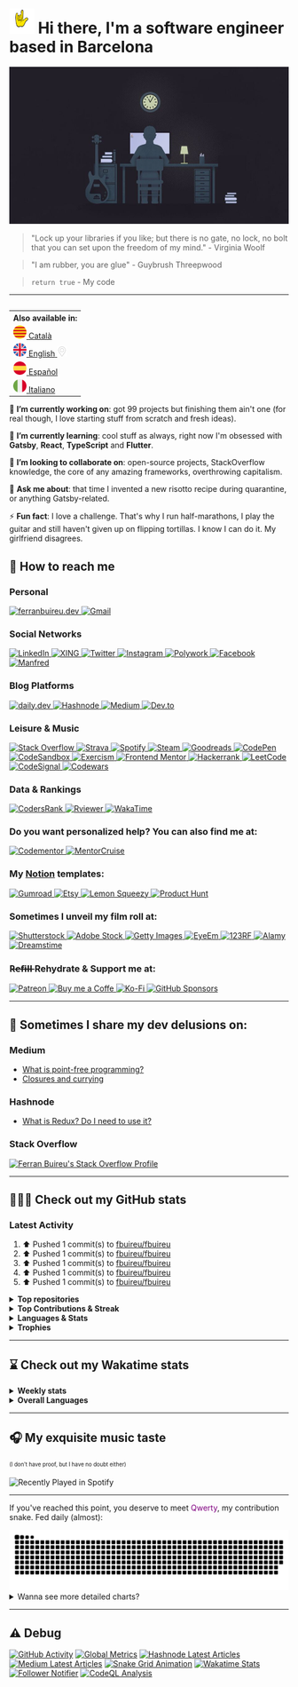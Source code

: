 # <img src="https://github.com/fbuireu/fbuireu/blob/main/assets/images/gif/punk-horn.gif?raw=true" width="45px"> Hi there, I'm a software engineer based in Barcelona

![Hi there, I'm a software engineer based in Barcelona](https://github.com/fbuireu/fbuireu/blob/main/assets/images/jpg/developer-life.jpg?raw=true)

> "Lock up your libraries if you like; but there is no gate, no lock, no bolt that you can set upon the freedom of my mind." - Virginia Woolf

> "I am rubber, you are glue" - Guybrush Threepwood

> `return true` - My code

-------

<table align="right">
  <th>Also available in:</th>
    <tr>
      <td>
        <a href="README.ca.md">
          <img src="assets/images/png/flags/catalonia.png" width="24" height="24" alt="Català"/>
          <span>Català</span>
        </a>
      </td>
    </tr>
    <tr>
      <td>
        <a href="README.md">
          <img src="assets/images/png/flags/uk.png" width="24" height="24" alt="English"/>
          <span>English</span>
          <img src="assets/images/png/icons/pin.png" width="18" alt="You are here" />
        </a>
      </td>
    </tr>
    <tr>
      <td>
        <a href="README.es.md">
          <img src="assets/images/png/flags/spain.png" width="24" height="24" alt="Español"/>
          <span>Español</span>
        </a>
      </td>
    </tr>
    <tr>
      <td>
        <a href="README.it.md">
          <img src="assets/images/png/flags/italy.png" width="24" height="24" alt="Italiano"/>
          <span>Italiano</span>
        </a>
      </td>
    </tr>
</table>

🔭 **I’m currently working on**: got 99 projects but finishing them ain't one (for real though, I love starting stuff from
scratch and fresh ideas).

🌱 **I’m currently learning**: cool stuff as always, right now I'm obsessed with **Gatsby**, **React**, **TypeScript** and **Flutter**.

👯 **I’m looking to collaborate on**: open-source projects, StackOverflow knowledge, the core of any amazing frameworks,
overthrowing capitalism.

💬 **Ask me about**: that time I invented a new risotto recipe during quarantine, or anything Gatsby-related.

⚡ **Fun fact**: I love a challenge. That's why I run half-marathons, I play the guitar and still haven't given up on
flipping tortillas. I know I can do it. My girlfriend disagrees.

## 📨 How to reach me
### Personal
<a href="https://ferranbuireu.dev" target="_blank" title="Personal Website">
  <img src="https://img.shields.io/badge/personal%20Website-1b1d1d?style=for-the-badge&logo=globe&logoColor=ffffff" alt="ferranbuireu.dev">
</a>
<a href="mailto:fbuireu@gmail.com" target="_blank" title="Gmail">
  <img src="https://img.shields.io/badge/gmail-d14836?style=for-the-badge&logo=gmail&logoColor=ffffff" alt="Gmail" />
</a>

### Social Networks
<a href="https://www.linkedin.com/in/ferran-buireu/" target="_blank" title="LinkedIn">
  <img src="https://img.shields.io/badge/linkedIn-0077b5?style=for-the-badge&logo=linkedin&logoColor=ffffff" alt="LinkedIn" />
</a>
<a href="https://www.xing.com/profile/Ferran_Buireu/cv" target="_blank" title="XING">
  <img src="https://img.shields.io/badge/xing-c5f06c?style=for-the-badge&logo=xing&logoColor=000000" alt="XING">
</a>
<a href="https://twitter.com/fbuireu" target="_blank" title="Twitter">
  <img src="https://img.shields.io/badge/twitter-1da1f2?style=for-the-badge&logo=twitter&logoColor=ffffff" alt="Twitter" />
</a>
<a href="https://www.instagram.com/fbuireu/" target="_blank" title="Instagram">
  <img src="https://img.shields.io/badge/instagram-%23e4405f.svg?style=for-the-badge&logo=instagram&logoColor=ffffff" alt="Instagram" />
</a>
<a href="https://www.polywork.com/fbuireu" target="_blank" title="Polywork">
  <img src="https://img.shields.io/badge/polywork-4a1ae6?style=for-the-badge&logo=polywork&logoColor=ffffff" alt="Polywork" />
</a>
<a href="https://www.facebook.com/ferranbuireu/" target="_blank" title="Facebook">
  <img src="https://img.shields.io/badge/facebook-%231877f2.svg?style=for-the-badge&logo=facebook&logoColor=ffffff" alt="Facebook" />
</a>
<a href="https://mnf.red/ferran-buireu" target="_blank" title="Manfred">
  <img src="https://img.shields.io/badge/manfred-0da1a4?style=for-the-badge&logo=globe&logoColor=ffffff" alt="Manfred">
</a>

### Blog Platforms 
<a href="https://app.daily.dev/buireu" target="_blank" title="daily.dev">
  <img src="https://img.shields.io/badge/daily.dev-ce3df3?style=for-the-badge&logo=dailydev&logoColor=ffffff" alt="daily.dev" />
</a>
<a href="https://hashnode.com/@Buireu" target="_blank" title="Hashnode">
  <img src="https://img.shields.io/badge/hashnode-2962ff?style=for-the-badge&logo=hashnode&logoColor=ffffff" alt="Hashnode" />
</a>
<a href="https://medium.com/@fbuireu" target="_blank" title="Medium">
  <img src="https://img.shields.io/badge/medium-12100e?style=for-the-badge&logo=medium&logoColor=ffffff" alt="Medium" />
</a>
<a href="https://dev.to/fbuireu" target="_blank" title="Dev.to">
  <img src="https://img.shields.io/badge/dev.to-0a0a0a?style=for-the-badge&logo=devdotto&logoColor=ffffff" alt="Dev.to" />
</a>

### Leisure & Music
<a href="https://stackoverflow.com/users/5585371/ferran-buireu?tab=profile" target="_blank" title="Stack Overflow">
  <img src="https://img.shields.io/badge/stack_overflow-fe7a16?style=for-the-badge&logo=stack-overflow&logoColor=ffffff" alt="Stack Overflow" />
</a>
<a href="https://www.strava.com/athletes/19488414" target="_blank" title="Strava">
  <img src="https://img.shields.io/static/v1?style=for-the-badge&message=Strava&color=fc4c02&logo=strava&logoColor=FFFFFF&label=" alt="Strava" />
</a>
<a href="https://open.spotify.com/user/buireu?si=b2dfa1e6c2f649d9" target="_blank" title="Spotify">
  <img src="https://img.shields.io/badge/spotify-1ed760?style=for-the-badge&logo=spotify&logoColor=ffffff" alt="Spotify" />
</a>
<a href="https://steamcommunity.com/id/fbuireu/" target="_blank" title="Steam">
  <img src="https://img.shields.io/badge/steam-171a21?style=for-the-badge&logo=steam&logoColor=ffffff" alt="Steam" />
</a>
<a href="https://www.goodreads.com/fbuireu" target="_blank" title="Goodreads">
  <img src="https://img.shields.io/badge/goodreads-e6e4ce?style=for-the-badge&logo=goodreads&logoColor=372213" alt="Goodreads" />
</a>
<a href="https://codepen.io/fbuireu" target="_blank" title="CodePen">
  <img src="https://img.shields.io/badge/codepen-1e1f26?style=for-the-badge&logo=codepen&logoColor=white" alt="CodePen" />
</a>
<a href="https://codesandbox.io/u/fbuireu" target="_blank" title="CodeSandbox">
  <img src="https://img.shields.io/badge/codesandbox-040404?style=for-the-badge&logo=codesandbox&logoColor=DBDBDB" alt="CodeSandbox" />
</a>
<a href="https://exercism.org/profiles/fbuireu" target="_blank" title="Exercism">
  <img src="https://img.shields.io/badge/exercism-130b43?style=for-the-badge&logo=exercism&logoColor=ffffff" alt="Exercism" />
</a>
<a href="https://www.frontendmentor.io/profile/fbuireu" target="_blank" title="Frontend Mentor">
  <img src="https://img.shields.io/badge/frontendmentor-3f54a3?style=for-the-badge&logo=frontendmentor&logoColor=ffffff" alt="Frontend Mentor" />
</a>
<a href="https://www.hackerrank.com/fbuireu" target="_blank" title="Hackerrank">
  <img src="https://img.shields.io/badge/hackerrank-2ec866?style=for-the-badge&logo=HackerRank&logoColor=ffffff" alt="Hackerrank" />
</a>
<a href="https://leetcode.com/fbuireu/" target="_blank" title="LeetCode">
<img src="https://img.shields.io/badge/-LeetCode-ffa116?style=for-the-badge&logo=leetcode&logoColor=ffffff" alt="LeetCode" />
</a>
<a href="https://app.codesignal.com/profile/fbuireu/" target="_blank" title="CodeSignal">
  <img src="https://img.shields.io/badge/codesignal-33485f?style=for-the-badge&logo=codesignal&logoColor=grey" alt="CodeSignal" />
</a>
<a href="https://www.codewars.com/users/fbuireu/" target="_blank" title="Codewars">
  <img src="https://img.shields.io/badge/codewars-b1361e?style=for-the-badge&logo=codewars&logoColor=ffffff" alt="Codewars" />
</a>

### Data & Rankings
<a href="https://profile.codersrank.io/user/fbuireu/" target="_blank" title="CodersRank">
  <img src="https://img.shields.io/badge/codersrank-245659?style=for-the-badge&logo=codersrank&logoColor=ffffff" alt="CodersRank" />
</a>
<a href="https://rviewer.io/fbuireu/" target="_blank" title="Rviewer">
  <img src="https://img.shields.io/badge/rviewer-4ffab6?style=for-the-badge&logo=rviewer" alt="Rviewer" />
</a>
<a href="https://wakatime.com/@fbuireu" target="_blank" title="WakaTime">
  <img src="https://img.shields.io/badge/wakatime-29333a?style=for-the-badge&logo=wakatime&logoColor=ffffff" alt="WakaTime" />
</a>

### Do you want personalized help? You can also find me at:
<a href="https://www.codementor.io/@fbuireu" target="_blank" title="Codementor">
  <img src="https://img.shields.io/badge/codementor-003648?style=for-the-badge&logo=codementor&logoColor=000000" alt="Codementor" />
</a>
<a href="https://mentorcruise.com/mentor/ferranbuireu/" target="_blank" title="MentorCruise">
  <img src="https://img.shields.io/badge/mentorcruise-05b197?style=for-the-badge&logo=mentorcruise&logoColor=000000" alt="MentorCruise" />
</a>

### My <a href="https://affiliate.notion.so/rqsl2ll719u1" target="_blank">Notion<a/> templates:
<a href="https://fbuireu.gumroad.com/" target="_blank" title="Gumroad">
  <img src="https://img.shields.io/badge/gumroad-ff90e8?style=for-the-badge&logo=gumroad&logoColor=000000" alt="Gumroad" />
</a>
<a href="https://www.etsy.com/shop/NotionByBuireu" target="_blank" title="Etsy">
  <img src="https://img.shields.io/badge/etsy-ea6624?style=for-the-badge&logo=etsy&logoColor=ffffff" alt="Etsy" />
</a>
<a href="https://fbuireu.lemonsqueezy.com/" target="_blank" title="Lemon Squeezy">
  <img src="https://img.shields.io/badge/lemonSqueezy-ffc233?style=for-the-badge&logo=lemonSqueezy&logoColor=000000" alt="Lemon Squeezy" />
</a>
<a href="https://www.producthunt.com/@fbuireu" target="_blank" title="Product Hunt">
  <img src="https://img.shields.io/badge/productHunt-da552f?style=for-the-badge&logo=productHunt&logoColor=ffffff" alt="Product Hunt" />
</a>

### Sometimes I unveil my film roll at:
<a href="https://www.shutterstock.com/g/Ferran+Buireu?rid=402408087" target="_blank" title="Shutterstock">
  <img src="https://img.shields.io/badge/shutterstock-ee2b24?style=for-the-badge&logo=shutterstock&logoColor=ffffff" alt="Shutterstock" />
</a>
<a href="https://stock.adobe.com/es/contributor/211636808/Ferran%20Buireu" target="_blank" title="Adobe Stock">
  <img src="https://img.shields.io/badge/adobe%20stock-ff0000?style=for-the-badge&logo=adobe&logoColor=ffffff" alt="Adobe Stock" />
</a>  

<a href="https://www.istockphoto.com/en/portfolio/fbuireu" target="_blank" title="Getty Images">
  <img src="https://img.shields.io/badge/gettyimages-000000?style=for-the-badge&logo=gettyimages&logoColor=ffffff" alt="Getty Images" />
</a>  
<a href="https://www.eyeem.com/u/fbuireu" target="_blank" title="EyeEm">
  <img src="https://img.shields.io/badge/eyeem-000000?style=for-the-badge&logo=eyeem&logoColor=ffffff" alt="EyeEm" />
</a>  
<a href="https://es.123rf.com/profile_fbuireu" target="_blank" title="123RF">
  <img src="https://img.shields.io/badge/123rf-fed032?style=for-the-badge&logo=123rf&logoColor=ffffff" alt="123RF" />
</a>  
<a href="https://www.alamy.com/stock-photo/?comp=1&mode=0&name=Ferran+Buireu&sortBy=relevant" target="_blank" title="Alamy">
  <img src="https://img.shields.io/badge/alamy-00ff7b?style=for-the-badge&logo=123rf&logoColor=ffffff" alt="Alamy" />
</a>  
<a href="https://es.dreamstime.com/fbuireu_info" target="_blank" title="Dreamstime">
  <img src="https://img.shields.io/badge/dreamstime-d9086e?style=for-the-badge&logo=123rf&logoColor=ffffff" alt="Dreamstime" />
</a>  

### R̶e̶f̶i̶l̶l̶  Rehydrate & Support me at:
<a href="https://www.patreon.com/fbuireu" target="_blank" title="Patreon">
  <img src="https://img.shields.io/badge/patreon-ff424d?style=for-the-badge&logo=patreon&logoColor=ffffff" alt="Patreon" />
</a>
<a href="https://www.buymeacoffee.com/ferranbuireu" target="_blank" title="Buy me a Coffe">
  <img src="https://img.shields.io/badge/buy_me_a_coffee-ffdd00?style=for-the-badge&logo=buy-me-a-coffee&logoColor=000000" alt="Buy me a Coffe" />
</a>
  <a href="https://ko-fi.com/ferranbuireu" target="_blank" title="Ko-Fi">
  <img src="https://img.shields.io/badge/ko--fi-ff5e5b?style=for-the-badge&logo=kofi&logoColor=ffffff" alt="Ko-Fi" />
</a>
<a href="https://github.com/sponsors/fbuireu" target="_blank" title="GitHub Sponsors">
  <img src="https://img.shields.io/badge/gitHub%20sponsors-ea4aaa?style=for-the-badge&logo=githubsponsors&logoColor=ffffff" alt="GitHub Sponsors" />
</a>

-------

## 📝 Sometimes I share my dev delusions on:

### Medium
<!-- MEDIUM-LATEST-ARTICLES:START -->
- [What is point-free programming?](https://fbuireu.medium.com/what-is-point-free-programming-99db1e373763?source=rss-152ec07c2b6d------2)
- [Closures and currying](https://fbuireu.medium.com/closures-and-currying-9774676d33fa?source=rss-152ec07c2b6d------2)
<!-- MEDIUM-LATEST-ARTICLES:END -->

### Hashnode
<!-- HASHNODE-LATEST-ARTICLES:START -->
- [What is Redux? Do I need to use it?](https://ferranbuireu.hashnode.dev/what-is-redux-do-i-need-to-use-it)
<!-- HASHNODE-LATEST-ARTICLES:END -->

### Stack Overflow
[![Ferran Buireu's Stack Overflow Profile](https://github-readme-stackoverflow.vercel.app/?userID=5585371&theme=dark)](https://stackoverflow.com/users/5585371/ferran-buireu)

-------

## 👨🏻‍💻 Check out my GitHub stats
### Latest Activity
<!--RECENT_ACTIVITY:start-->
1. ⬆️ Pushed 1 commit(s) to [fbuireu/fbuireu](https://github.com/fbuireu/fbuireu)<br>
2. ⬆️ Pushed 1 commit(s) to [fbuireu/fbuireu](https://github.com/fbuireu/fbuireu)<br>
3. ⬆️ Pushed 1 commit(s) to [fbuireu/fbuireu](https://github.com/fbuireu/fbuireu)<br>
4. ⬆️ Pushed 1 commit(s) to [fbuireu/fbuireu](https://github.com/fbuireu/fbuireu)<br>
5. ⬆️ Pushed 1 commit(s) to [fbuireu/fbuireu](https://github.com/fbuireu/fbuireu)<br>
<!--RECENT_ACTIVITY:end-->

<details>
  <summary><strong>Top repositories</strong></summary>
  <a href="https://github.com/fbuireu/fbuireu" target="__blank">
    <img src="https://github-readme-stats.vercel.app/api/pin/?username=fbuireu&repo=fbuireu&theme=onedark&hide_border=true"
         alt="fbuireu" />    
  </a>
  <a href="https://github.com/fbuireu/biancafiore" target="__blank">
    <img src="https://github-readme-stats.vercel.app/api/pin/?username=fbuireu&repo=biancafiore&theme=onedark&hide_border=true"
         alt="biancafiore" />
  </a>
</details>

<details>
  <summary><strong>Top Contributions & Streak</strong></summary>
  <a href="https://github.com/gatsbyjs/gatsby/pull/33261" target="__blank">
  <img src="https://github-readme-stats.vercel.app/api/pin/?username=fbuireu&repo=gatsby&theme=onedark&hide_border=true"
       alt="Gatsby" />
  </a>
  <a href="https://github.com/netlify/netlify-cms/pull/3412" target="__blank">
    <img src="https://github-readme-stats.vercel.app/api/pin/?username=fbuireu&repo=netlify-cms&theme=onedark&hide_border=true"
         alt="Netlify CMS" />
  </a>
  <img src="https://github-readme-activity-graph.cyclic.app/graph?username=fbuireu&theme=github&bg_color=282c34&line=c3a875&point=d77077&hide_border=true"
       alt="Ferran Buireu's Monthly GitHub Contribution Grap" />
  <img src="https://github-readme-streak-stats.herokuapp.com/?user=fbuireu&theme=onedark&hide_border=true"
       alt="Ferran Buireu's GitHub Streak" />
</details>    

<details>
  <summary><strong>Languages & Stats</strong></summary>
  <img src="https://github-readme-stats.vercel.app/api?username=fbuireu&show_icons=true&theme=onedark&hide_border=true"
       alt="Ferran Buireu's GitHub stats" />
  <img src="https://github-readme-stats.vercel.app/api/top-langs/?username=fbuireu&show_icons=true&theme=onedark&hide_border=true"
       alt="Ferran Buireu's Top GitHub Languages" />
</details>

<details>
  <summary><strong>Trophies</strong></summary>
  <img src="https://github-profile-trophy.vercel.app/?username=ryo-ma&theme=onedark&no-frame=true"
       alt="Ferran Buireu's Top GitHub Languages" />
</details>    

-------

## ⌛ Check out my Wakatime stats
<details>
  <summary><strong>Weekly stats</strong></summary>

  <!--START_SECTION:waka-->

```txt
TypeScript     8 hrs 43 mins   █████████████████████▓░░░   86.55 %
Markdown       33 mins         █▒░░░░░░░░░░░░░░░░░░░░░░░   05.49 %
JSON           12 mins         ▓░░░░░░░░░░░░░░░░░░░░░░░░   02.05 %
XML            12 mins         ▓░░░░░░░░░░░░░░░░░░░░░░░░   02.00 %
ActionScript   11 mins         ▒░░░░░░░░░░░░░░░░░░░░░░░░   01.86 %
```

<!--END_SECTION:waka-->
</details>  

<details>
  <summary><strong>Overall Languages</strong></summary>
  <img src="https://github-readme-stats.vercel.app/api/wakatime?username=fbuireu&theme=onedark&layout=compact&hide_border=true"
       alt="Wakatime Overall Languages" />
</details>   

-------

## 🎧 My exquisite music taste
<sup><sub>(I don't have proof, but I have no doubt either)</sub></sup>

![Recently Played in Spotify](https://spotify-recently-played-readme.vercel.app/api?user=buireu)

-------

If you've reached this point, you deserve to meet <span style="color: purple">Qwerty</span>, my contribution snake. Fed daily (almost):

<picture>
  <source media="(prefers-color-scheme: dark)" srcSet="https://raw.githubusercontent.com/fbuireu/fbuireu/snake-grid-animation/github-contribution-grid-snake-dark.svg" />
  <source media="(prefers-color-scheme: light)" srcSet="https://raw.githubusercontent.com/fbuireu/fbuireu/snake-grid-animation/github-contribution-grid-snake-dark.svg" />
  <img alt="Qwerty, the contribution snake" src="https://raw.githubusercontent.com/fbuireu/fbuireu/snake-grid-animation/github-contribution-grid-snake-dark.svg" />
</picture>

<details>
  <summary>Wanna see more detailed charts?</summary>
  <details>
    <summary>Really, it's long. Are you sure?</summary>
    <details>
      <summary>Ok. This is the last. Here it goes</summary>
      <img src="assets/images/svg/github-metrics.svg" alt="Detailed GitHub statistics" />
    </details>        
  </details>
</details>

-------

## ⚠️ Debug
[![GitHub Activity](https://github.com/fbuireu/fbuireu/actions/workflows/github-activity.yml/badge.svg?style=flat-square)](https://github.com/fbuireu/fbuireu/actions/workflows/github-activity.yml)
[![Global Metrics](https://github.com/fbuireu/fbuireu/actions/workflows/global-metrics.yml/badge.svg)](https://github.com/fbuireu/fbuireu/actions/workflows/global-metrics.yml)
[![Hashnode Latest Articles](https://github.com/fbuireu/fbuireu/actions/workflows/hashnode-latest-articles.yml/badge.svg)](https://github.com/fbuireu/fbuireu/actions/workflows/hashnode-latest-articles.yml)
[![Medium Latest Articles](https://github.com/fbuireu/fbuireu/actions/workflows/medium-latest-articles.yml/badge.svg)](https://github.com/fbuireu/fbuireu/actions/workflows/medium-latest-articles.yml)
[![Snake Grid Animation](https://github.com/fbuireu/fbuireu/actions/workflows/snake-animation.yml/badge.svg)](https://github.com/fbuireu/fbuireu/actions/workflows/snake-animation.yml)
[![Wakatime Stats](https://github.com/fbuireu/fbuireu/actions/workflows/wakatime-stats.yml/badge.svg)](https://github.com/fbuireu/fbuireu/actions/workflows/wakatime-stats.yml)
[![Follower Notifier](https://github.com/fbuireu/fbuireu/actions/workflows/follower-notifier.yml/badge.svg)](https://github.com/fbuireu/fbuireu/actions/workflows/follower-notifier.yml)
[![CodeQL Analysis](https://github.com/fbuireu/fbuireu/actions/workflows/codeql-analysis.yml/badge.svg)](https://github.com/fbuireu/fbuireu/actions/workflows/codeql-analysis.yml)
